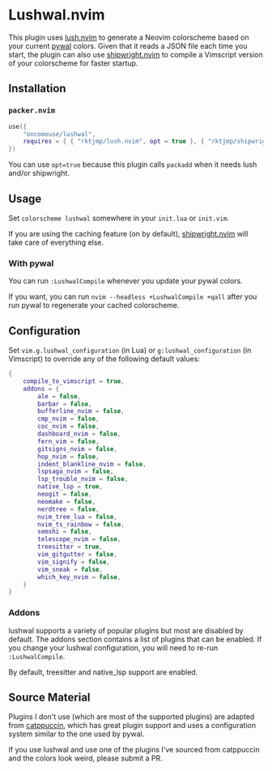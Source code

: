 # Lushwal.nvim

This plugin uses [lush.nvim](https://github.com/rktjmp/lush.nvim) to generate a Neovim colorscheme based on your current [pywal](https://github.com/dylanaraps/pywal) colors. Given that it reads a JSON file each time you start, the plugin can also use [shipwright.nvim](https://github.com/rktjmp/shipwright.nvim) to compile a Vimscript version of your colorscheme for faster startup.


## Installation

### `packer.nvim`

```lua
use({
	"oncomouse/lushwal",
	requires = { { "rktjmp/lush.nvim", opt = true }, { "rktjmp/shipwright.nvim", opt = true } },
})
```

You can use `opt=true` because this plugin calls `packadd` when it needs lush and/or shipwright.

## Usage

Set `colorscheme lushwal` somewhere in your `init.lua` or `init.vim`.

If you are using the caching feature (on by default), [shipwright.nvim](https://github.com/rktjmp/shipwright.nvim) will take care of everything else.

### With pywal

You can run `:LushwalCompile` whenever you update your pywal colors.

If you want, you can run `nvim --headless +LushwalCompile +qall` after you run pywal to regenerate your cached colorscheme.

## Configuration

Set `vim.g.lushwal_configuration` (in Lua) or `g:lushwal_configuration` (in Vimscript) to override any of the following default values:

~~~lua
{
	compile_to_vimscript = true,
	addons = {
		ale = false,
		barbar = false,
		bufferline_nvim = false,
		cmp_nvim = false,
		coc_nvim = false,
		dashboard_nvim = false,
		fern_vim = false,
		gitsigns_nvim = false,
		hop_nvim = false,
		indent_blankline_nvim = false,
		lspsaga_nvim = false,
		lsp_trouble_nvim = false,
		native_lsp = true,
		neogit = false,
		neomake = false,
		nerdtree = false,
		nvim_tree_lua = false,
		nvim_ts_rainbow = false,
		semshi = false,
		telescope_nvim = false,
		treesitter = true,
		vim_gitgutter = false,
		vim_signify = false,
		vim_sneak = false,
		which_key_nvim = false,
	}
}
~~~

### Addons

lushwal supports a variety of popular plugins but most are disabled by default. The addons section contains a list of plugins that can be enabled. If you change your lushwal configuration, you will need to re-run `:LushwalCompile`.

By default, treesitter and native_lsp support are enabled.

## Source Material

Plugins I don't use (which are most of the supported plugins) are adapted from [catppuccin](https://github.com/catppuccin/nvim), which has great plugin support and uses a configuration system similar to the one used by pywal.

If you use lushwal and use one of the plugins I've sourced from catppuccin and the colors look weird, please submit a PR.
